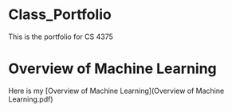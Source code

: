 # Class_Portfolio
This is the portfolio for CS 4375

# Overview of Machine Learning

Here is my [Overview of Machine Learning](Overview of Machine Learning.pdf)
